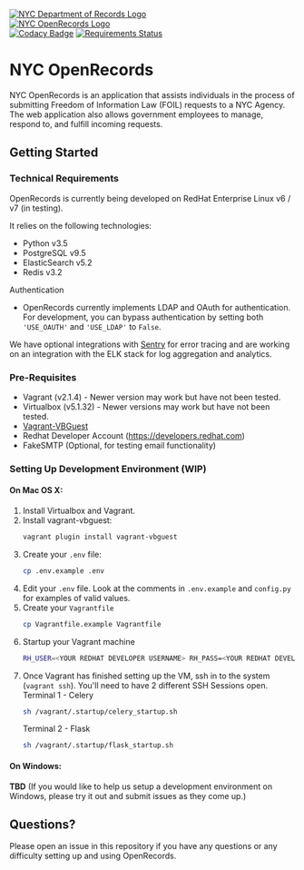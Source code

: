 [![NYC Department of Records Logo](https://www1.nyc.gov/assets/records/images/content/header/logo.png)](http://nyc.gov/records)  
[![NYC OpenRecords Logo](https://a860-openrecords.nyc.gov/static/img/logo.png)](https://a860-openrecords.nyc.gov)  
[![Codacy Badge](https://api.codacy.com/project/badge/Grade/2b97fe8319344d699a4bbba48827637b)](https://www.codacy.com/app/NYCRecords/NYCOpenRecords?utm_source=github.com&amp;utm_medium=referral&amp;utm_content=CityOfNewYork/NYCOpenRecords&amp;utm_campaign=Badge_Grade) [![Requirements Status](https://requires.io/github/joelbcastillo/openrecords_v2_0/requirements.svg?branch=develop)](https://requires.io/github/joelbcastillo/openrecords_v2_0/requirements/?branch=develop) 


# NYC OpenRecords
NYC OpenRecords is an application that assists individuals in the process of submitting Freedom of Information Law (FOIL) requests to a NYC Agency. The web application also allows government employees to manage, respond to, and fulfill incoming requests.

## Getting Started

### Technical Requirements
OpenRecords is currently being developed on RedHat Enterprise Linux v6 / v7 (in testing). 

It relies on the following technologies:
- Python v3.5 
- PostgreSQL v9.5
- ElasticSearch v5.2
- Redis v3.2

Authentication 
- OpenRecords currently implements LDAP and OAuth for authentication. For development, you can bypass authentication by setting both `'USE_OAUTH'` and `'USE_LDAP'` to `False`.
    
We have optional integrations with [Sentry](https://sentry.io) for error tracing and are working on an integration with the ELK stack for log aggregation and analytics.

### Pre-Requisites
- Vagrant (v2.1.4) - Newer version may work but have not been tested.
- Virtualbox (v5.1.32) - Newer versions may work but have not been tested.
- [Vagrant-VBGuest](https://github.com/dotless-de/vagrant-vbguest)
- Redhat Developer Account (https://developers.redhat.com)
- FakeSMTP (Optional, for testing email functionality)

### Setting Up Development Environment (WIP)

#### On Mac OS X:
1. Install Virtualbox and Vagrant.
2. Install vagrant-vbguest:
    ```bash
    vagrant plugin install vagrant-vbguest
    ```
3. Create your `.env` file:
    ```bash
    cp .env.example .env
    ```
4. Edit your `.env` file. Look at the comments in `.env.example` and `config.py` for examples of valid values.
5. Create your `Vagrantfile`
    ```bash
    cp Vagrantfile.example Vagrantfile
    ```
5. Startup your Vagrant machine 
    ```bash
    RH_USER=<YOUR REDHAT DEVELOPER USERNAME> RH_PASS=<YOUR REDHAT DEVELOPER PASSWORD> vagrant up default
    
    ```
6. Once Vagrant has finished setting up the VM, ssh in to the system (`vagrant ssh`). You'll need to have 2 different SSH Sessions open.
    Terminal 1 - Celery
    ```bash
    sh /vagrant/.startup/celery_startup.sh
    ```
    Terminal 2 - Flask
    ```bash
    sh /vagrant/.startup/flask_startup.sh
    ```
    
#### On Windows:
**TBD** (If you would like to help us setup a development environment on Windows, please try it out and submit issues as they come up.)
    
## Questions?
Please open an issue in this repository if you have any questions or any difficulty setting up and using OpenRecords.